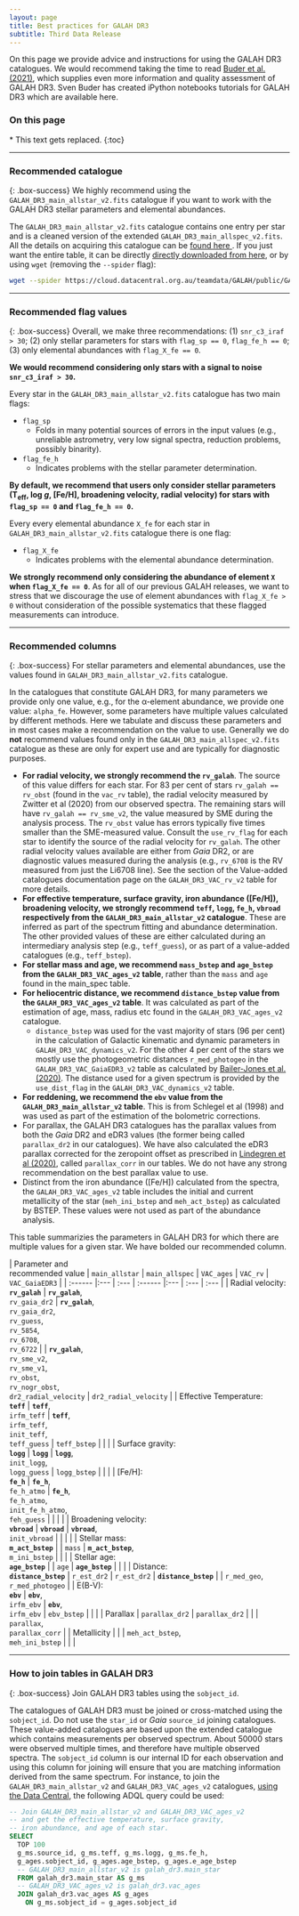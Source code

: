 ```yaml
---
layout: page
title: Best practices for GALAH DR3
subtitle: Third Data Release
---
```


On this page we provide advice and instructions for using the GALAH DR3 catalogues. We would recommend taking the time to read [Buder et al. (2021)](https://arxiv.org/abs/2011.02505), which supplies even more information and quality assessment of GALAH DR3. Sven Buder has created iPython notebooks tutorials for GALAH DR3 which are available here.

<h3> On this page</h3>
* This text gets replaced.
{:toc}

---

### Recommended catalogue

{: .box-success}
We highly recommend using the `GALAH_DR3_main_allstar_v2.fits` catalogue if you want to work with the GALAH DR3 stellar parameters and elemental abundances.

The `GALAH_DR3_main_allstar_v2.fits` catalogue contains one entry per star and is a cleaned version of the extended `GALAH_DR3_main_allspec_v2.fits`. All the details on acquiring this catalogue can be [found here ](/dr3/get_the_catalogues). If you just want the entire table, it can be directly [directly downloaded from here](https://cloud.datacentral.org.au/teamdata/GALAH/public/GALAH_DR3), or by using `wget` (removing the `--spider` flag):

```bash
wget --spider https://cloud.datacentral.org.au/teamdata/GALAH/public/GALAH_DR3/GALAH_DR3_main_allstar_v2.fits
```

---

### Recommended flag values

{: .box-success}
Overall, we make three recommendations: (1) `snr_c3_iraf > 30`; (2) only stellar parameters for stars with `flag_sp == 0`, `flag_fe_h == 0`; (3) only elemental abundances with `flag_X_fe == 0`.

**We would recommend considering only stars with a signal to noise `snr_c3_iraf > 30`.**

Every star in the `GALAH_DR3_main_allstar_v2.fits` catalogue has two main flags:
* `flag_sp`
    - Folds in many potential sources of errors in the input values (e.g., unreliable astrometry, very low signal spectra, reduction problems, possibly binarity).
* `flag_fe_h`
    - Indicates problems with the stellar parameter determination.

**By default, we recommend that users only consider stellar parameters (T<sub>eff</sub>, log *g*, [Fe/H], broadening velocity, radial velocity) for stars with `flag_sp == 0` and `flag_fe_h == 0`.**

Every every elemental abundance `X_fe` for each star in `GALAH_DR3_main_allstar_v2.fits` catalogue there is one flag:
* `flag_X_fe`
    - Indicates problems with the elemental abundance determination.

**We strongly recommend only considering the abundance of element `X` when `flag_X_fe == 0`**. As for all of our previous GALAH releases, we want to stress that we discourage the use of element abundances with `flag_X_fe > 0` without consideration of the possible systematics that these flagged measurements can introduce.

---

### Recommended columns

{: .box-success}
For stellar parameters and elemental abundances, use the values found in `GALAH_DR3_main_allstar_v2.fits` catalogue.

In the catalogues that constitute GALAH DR3, for many parameters we provide only one value, e.g., for the α-element abundance, we provide one value: `alpha_fe`. However, some parameters have multiple values calculated by different methods. Here we tabulate and discuss these parameters and in most cases make a recommendation on the value to use. Generally we do **not** recommend values found only in the `GALAH_DR3_main_allspec_v2.fits` catalogue as these are only for expert use and are typically for diagnostic purposes.

<!--
As well as the `main_star` catalogue, there are a number of value-added catalogues. Details on accessing the data can be found on the Catalogue Data Access page. The value-added catalogues are fully described on the Value-Added Catalogues page. Full details of all the columns and their descriptions is found on the Table Schema page. Briefly the catalogues of GALAH DR3 are:
* `main_star`: The main result catalogue. Our recommended table about stellar parameters and elemental abundance. One entry per star observed. Radial velocity, stellar parameters and abundance data.
* `main_spec`: One entry per observation (about 50000 stars have been observed at least twice). Radial velocity, stellar parameters for each observation. Also contains abundances derived for each individual line.
* `vac_ages`: Ages, distances, luminosities, masses, metallicities, radii and other parameters calculated from isochrones by the Bayesian Stellar Parameter Estimation code (BSTEP) from Sharma et al. (2018).
* `vac_rv`: Collated radial velocity measurements
* `vac_gaiaedr3`: *Gaia* eDR3 data for all stars in GALAH DR3
* `vac_dynamics`: Galactic kinematic and dynamic parameters
 -->


* **For radial velocity, we strongly recommend the `rv_galah`**. The source of this value differs for each star. For 83 per cent of stars `rv_galah == rv_obst` (found in the `vac_rv` table), the radial velocity measured by Zwitter et al (2020) from our observed spectra. The remaining stars will have `rv_galah == rv_sme_v2`, the value measured by SME during the analysis process. The `rv_obst` value has errors typically five times smaller than the SME-measured value. Consult the `use_rv_flag` for each star to identify the source of the radial velocity for `rv_galah`. The other radial velocity values available are either from *Gaia* DR2, or are diagnostic values measured during the analysis (e.g., `rv_6708` is the RV measured from just the Li6708 line). See the section of the Value-added catalogues documentation page on the `GALAH_DR3_VAC_rv_v2` table for more details.
* **For effective temperature, surface gravity, iron abundance ([Fe/H]), broadening velocity, we strongly recommend `teff`, `logg`, `fe_h`, `vbroad` respectively from the `GALAH_DR3_main_allstar_v2` catalogue**. These are inferred as part of the spectrum fitting and abundance determination. The other provided values of these are either calculated during an intermediary analysis step (e.g., `teff_guess`), or as part of a value-added catalogues (e.g., `teff_bstep`).
* **For stellar mass and age, we recommend `mass_bstep` and `age_bstep` from the `GALAH_DR3_VAC_ages_v2` table**, rather than the `mass` and `age` found in the main_spec table.
* **For heliocentric distance, we recommend `distance_bstep` value from the `GALAH_DR3_VAC_ages_v2` table**. It was calculated as part of the estimation of age, mass, radius etc found in the `GALAH_DR3_VAC_ages_v2` catalogue.
    - `distance_bstep` was used for the vast majority of stars (96 per cent) in the calculation of Galactic kinematic and dynamic parameters in `GALAH_DR3_VAC_dynamics_v2`. For the other 4 per cent of the stars we mostly use the photogeometric distances `r_med_photogeo` in the `GALAH_DR3_VAC_GaiaEDR3_v2` table as calculated by [Bailer-Jones et al. (2020)](https://doi.org/10.3847/1538-3881/abd806). The distance used for a given spectrum is provided by the `use_dist_flag` in the `GALAH_DR3_VAC_dynamics_v2` table.
* **For reddening, we recommend the `ebv` value from the `GALAH_DR3_main_allstar_v2` table**. This is from Schlegel et al (1998) and was used as part of the estimation of the bolometric corrections.
* For parallax, the GALAH DR3 catalogues has the parallax values from both the *Gaia* DR2 and eDR3 values (the former being called `parallax_dr2` in our catalogues). We have also calculated the eDR3 parallax corrected for the zeropoint offset as prescribed in [Lindegren et al (2020)](https://doi.org/10.1051/0004-6361/202039653 ), called `parallax_corr` in our tables. We do not have any strong recommendation on the best parallax value to use.
* Distinct from the iron abundance ([Fe/H]) calculated from the spectra, the `GALAH_DR3_VAC_ages_v2` table includes the initial and current metallicity of the star (`meh_ini_bstep` and `meh_act_bstep`) as calculated by BSTEP. These values were not used as part of the abundance analysis.

This table summarizies the parameters in GALAH DR3 for which there are multiple values for a given star. We have bolded our recommended column.

| Parameter and<br/>recommended value | `main_allstar` | `main_allspec` | `VAC_ages` | `VAC_rv` | `VAC_GaiaEDR3` |
| :------ |:--- | :--- | :------ |:--- | :--- | :--- |
| Radial velocity:<br/>**`rv_galah`** | **`rv_galah`**,<br/>`rv_gaia_dr2` | **`rv_galah`**,<br/>`rv_gaia_dr2`,<br/>`rv_guess`,<br/>`rv_5854`,<br/>`rv_6708`,<br/>`rv_6722` |  | **`rv_galah`**,<br/>`rv_sme_v2`,<br/>`rv_sme_v1`,<br/>`rv_obst`,<br/>`rv_nogr_obst`,<br/>`dr2_radial_velocity` | `dr2_radial_velocity` |
| Effective Temperature:<br/>**`teff`** | **`teff`**,<br/>`irfm_teff` | **`teff`**,<br/>`irfm_teff`,<br/>`init_teff`,<br/>`teff_guess` | `teff_bstep` |  |  |
| Surface gravity:<br/>**`logg`** | **`logg`** | **`logg`**,<br/>`init_logg`,<br/>`logg_guess` | `logg_bstep` |  |  |
| [Fe/H]:<br/>**`fe_h`** |  **`fe_h`**,<br/>`fe_h_atmo` |  **`fe_h`**,<br/>`fe_h_atmo`,<br/>`init_fe_h_atmo`,<br/>`feh_guess` |  |  |  |
| Broadening velocity:<br/>**`vbroad`** | **`vbroad`**  | **`vbroad`**,<br/>`init_vbroad` |  |  |  |
| Stellar mass:<br/>**`m_act_bstep`** |  | `mass` | **`m_act_bstep`**,<br/>`m_ini_bstep` |  |  |
| Stellar age:<br/>**`age_bstep`** |  | `age` | **`age_bstep`** |  |  |
| Distance:<br/>**`distance_bstep`** | `r_est_dr2` | `r_est_dr2` | **`distance_bstep`** |  | `r_med_geo`,<br/>`r_med_photogeo` |
| E(B-V):<br/>**`ebv`** | **`ebv`**,<br/>`irfm_ebv` | **`ebv`**,<br/>`irfm_ebv` | `ebv_bstep` |  |  |
| Parallax  | `parallax_dr2` | `parallax_dr2` |  |  | `parallax`,<br/>`parallax_corr` |
| Metallicity |  |  | `meh_act_bstep`,<br/>`meh_ini_bstep` |  |  |


---

### How to join tables in GALAH DR3

{: .box-success}
Join GALAH DR3 tables using the `sobject_id`.

The catalogues of GALAH DR3 must be joined or cross-matched using the `sobject_id`. Do not use the `star_id` or *Gaia* `source_id` joining catalogues. These value-added catalogues are based upon the extended catalogue which contains measurements per observed spectrum. About 50000 stars were observed multiple times, and therefore have multiple observed spectra. The `sobject_id` column is our internal ID for each observation and using this column for joining will ensure that you are matching information derived from the same spectrum. For instance, to join the `GALAH_DR3_main_allstar_v2` and `GALAH_DR3_VAC_ages_v2` catalogues, [using the Data Central](https://datacentral.org.au/services/query/), the following ADQL query could be used:

```sql
-- Join GALAH_DR3_main_allstar_v2 and GALAH_DR3_VAC_ages_v2
-- and get the effective temperature, surface gravity,
-- iron abundance, and age of each star.
SELECT
  TOP 100
  g_ms.source_id, g_ms.teff, g_ms.logg, g_ms.fe_h,
  g_ages.sobject_id, g_ages.age_bstep, g_ages.e_age_bstep
  -- GALAH_DR3_main_allstar_v2 is galah_dr3.main_star
  FROM galah_dr3.main_star AS g_ms
  -- GALAH_DR3_VAC_ages_v2 is galah_dr3.vac_ages
  JOIN galah_dr3.vac_ages AS g_ages
  	ON g_ms.sobject_id = g_ages.sobject_id
```
